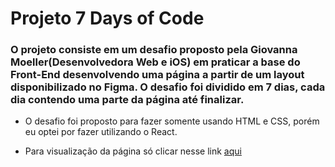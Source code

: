 # Projeto 7 Days of Code

### O projeto consiste em um desafio proposto pela Giovanna Moeller(Desenvolvedora Web e iOS) em praticar a base do Front-End desenvolvendo uma página a partir de um layout disponibilizado no Figma. O desafio foi dividido em 7 dias, cada dia contendo uma parte da página até finalizar.

* O desafio foi proposto para fazer somente usando HTML e CSS, porém eu optei por fazer utilizando o React.

* Para visualização da página só clicar nesse link <a href="https://angelasalomao.github.io/project-7days-of-code/">aqui</a>
